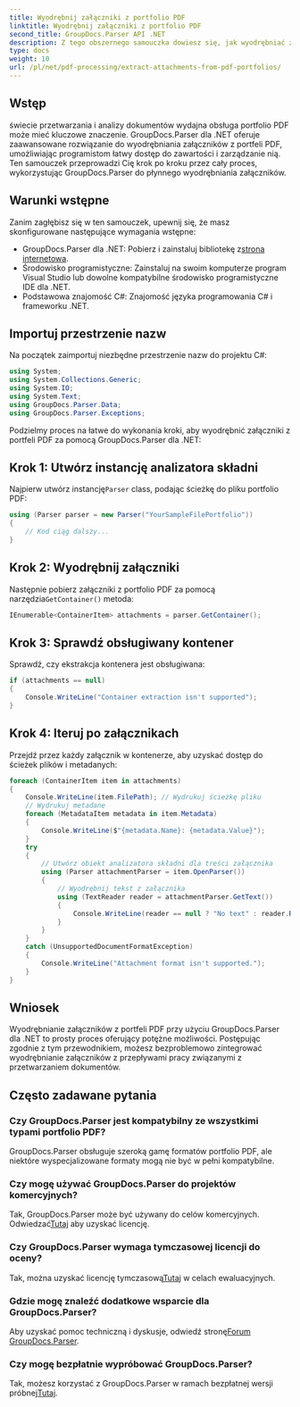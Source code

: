 ```yaml
---
title: Wyodrębnij załączniki z portfolio PDF
linktitle: Wyodrębnij załączniki z portfolio PDF
second_title: GroupDocs.Parser API .NET
description: Z tego obszernego samouczka dowiesz się, jak wyodrębniać załączniki z portfeli PDF przy użyciu narzędzia GroupDocs.Parser dla platformy .NET.
type: docs
weight: 10
url: /pl/net/pdf-processing/extract-attachments-from-pdf-portfolios/
---
```

## Wstęp
świecie przetwarzania i analizy dokumentów wydajna obsługa portfolio PDF może mieć kluczowe znaczenie. GroupDocs.Parser dla .NET oferuje zaawansowane rozwiązanie do wyodrębniania załączników z portfeli PDF, umożliwiając programistom łatwy dostęp do zawartości i zarządzanie nią. Ten samouczek przeprowadzi Cię krok po kroku przez cały proces, wykorzystując GroupDocs.Parser do płynnego wyodrębniania załączników.
## Warunki wstępne
Zanim zagłębisz się w ten samouczek, upewnij się, że masz skonfigurowane następujące wymagania wstępne:
-  GroupDocs.Parser dla .NET: Pobierz i zainstaluj bibliotekę z[strona internetowa](https://releases.groupdocs.com/parser/net/).
- Środowisko programistyczne: Zainstaluj na swoim komputerze program Visual Studio lub dowolne kompatybilne środowisko programistyczne IDE dla .NET.
- Podstawowa znajomość C#: Znajomość języka programowania C# i frameworku .NET.

## Importuj przestrzenie nazw
Na początek zaimportuj niezbędne przestrzenie nazw do projektu C#:
```csharp
using System;
using System.Collections.Generic;
using System.IO;
using System.Text;
using GroupDocs.Parser.Data;
using GroupDocs.Parser.Exceptions;
```
Podzielmy proces na łatwe do wykonania kroki, aby wyodrębnić załączniki z portfeli PDF za pomocą GroupDocs.Parser dla .NET:
## Krok 1: Utwórz instancję analizatora składni
 Najpierw utwórz instancję`Parser` class, podając ścieżkę do pliku portfolio PDF:
```csharp
using (Parser parser = new Parser("YourSampleFilePortfolio"))
{
    // Kod ciąg dalszy...
}
```
## Krok 2: Wyodrębnij załączniki
 Następnie pobierz załączniki z portfolio PDF za pomocą narzędzia`GetContainer()` metoda:
```csharp
IEnumerable<ContainerItem> attachments = parser.GetContainer();
```
## Krok 3: Sprawdź obsługiwany kontener
Sprawdź, czy ekstrakcja kontenera jest obsługiwana:
```csharp
if (attachments == null)
{
    Console.WriteLine("Container extraction isn't supported");
}
```
## Krok 4: Iteruj po załącznikach
Przejdź przez każdy załącznik w kontenerze, aby uzyskać dostęp do ścieżek plików i metadanych:
```csharp
foreach (ContainerItem item in attachments)
{
    Console.WriteLine(item.FilePath); // Wydrukuj ścieżkę pliku
    // Wydrukuj metadane
    foreach (MetadataItem metadata in item.Metadata)
    {
        Console.WriteLine($"{metadata.Name}: {metadata.Value}");
    }
    try
    {
        // Utwórz obiekt analizatora składni dla treści załącznika
        using (Parser attachmentParser = item.OpenParser())
        {
            // Wyodrębnij tekst z załącznika
            using (TextReader reader = attachmentParser.GetText())
            {
                Console.WriteLine(reader == null ? "No text" : reader.ReadToEnd());
            }
        }
    }
    catch (UnsupportedDocumentFormatException)
    {
        Console.WriteLine("Attachment format isn't supported.");
    }
}
```

## Wniosek
Wyodrębnianie załączników z portfeli PDF przy użyciu GroupDocs.Parser dla .NET to prosty proces oferujący potężne możliwości. Postępując zgodnie z tym przewodnikiem, możesz bezproblemowo zintegrować wyodrębnianie załączników z przepływami pracy związanymi z przetwarzaniem dokumentów.

## Często zadawane pytania
### Czy GroupDocs.Parser jest kompatybilny ze wszystkimi typami portfolio PDF?
GroupDocs.Parser obsługuje szeroką gamę formatów portfolio PDF, ale niektóre wyspecjalizowane formaty mogą nie być w pełni kompatybilne.
### Czy mogę używać GroupDocs.Parser do projektów komercyjnych?
 Tak, GroupDocs.Parser może być używany do celów komercyjnych. Odwiedzać[Tutaj](https://purchase.groupdocs.com/buy) aby uzyskać licencję.
### Czy GroupDocs.Parser wymaga tymczasowej licencji do oceny?
Tak, można uzyskać licencję tymczasową[Tutaj](https://purchase.groupdocs.com/temporary-license/) w celach ewaluacyjnych.
### Gdzie mogę znaleźć dodatkowe wsparcie dla GroupDocs.Parser?
 Aby uzyskać pomoc techniczną i dyskusje, odwiedź stronę[Forum GroupDocs.Parser](https://forum.groupdocs.com/c/parser/17).
### Czy mogę bezpłatnie wypróbować GroupDocs.Parser?
 Tak, możesz korzystać z GroupDocs.Parser w ramach bezpłatnej wersji próbnej[Tutaj](https://releases.groupdocs.com/).